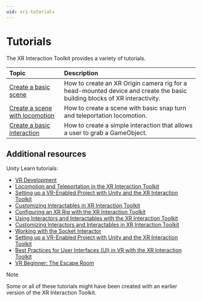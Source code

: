 ```yaml
---
uid: xri-tutorials
---
```

# Tutorials

The XR Interaction Toolkit provides a variety of tutorials.

|**Topic**|**Description**|
|:--|:--|
| [Create a basic scene](create-basic-scene.md) | How to create an XR Origin camera rig for a head-mounted device and create the basic building blocks of XR interactivity. |
| [Create a scene with locomotion](create-scene-with-locomotion.md) | How to create a scene with basic snap turn and teleportation locomotion. |
| [Create a basic interaction](create-basic-interaction.md) | How to create a simple interaction that allows a user to grab a GameObject. |

## Additional resources

Unity Learn tutorials:

* [VR Development](https://learn.unity.com/pathway/vr-development) 
* [Locomotion and Teleportation in the XR Interaction Toolkit](https://learn.unity.com/tutorial/locomotion-and-teleportation-in-the-xr-interaction-toolkit)
* [Setting up a VR-Enabled Project with Unity and the XR Interaction Toolkit](https://learn.unity.com/tutorial/setting-up-a-vr-enabled-project-with-unity-and-the-xr-interaction-toolkit)
* [Customizing Interactables in XR Interaction Toolkit](https://learn.unity.com/tutorial/customizing-interactables-in-xr-interaction-toolkit#)
* [Configuring an XR Rig with the XR Interaction Toolkit](https://learn.unity.com/tutorial/customizing-interactables-in-xr-interaction-toolkit#)
* [Using Interactors and Interactables with the XR Interaction Toolkit](https://learn.unity.com/tutorial/using-interactors-and-interactables-with-the-xr-interaction-toolkit)
* [Customizing Interactors and Interactables in XR Interaction Toolkit](https://learn.unity.com/tutorial/customizing-interactors-and-interactables-in-xr-interaction-toolkit)
* [Working with the Socket Interactor](https://learn.unity.com/tutorial/xr-interaction-toolkit-working-with-the-socket-interactor)
* [Setting up a VR-Enabled Project with Unity and the XR Interaction Toolkit](https://learn.unity.com/tutorial/setting-up-a-vr-enabled-project-with-unity-and-the-xr-interaction-toolkit#)
* [Best Practices for User Interfaces (UI) in VR with the XR Interaction Toolkit](https://learn.unity.com/tutorial/best-practices-for-user-interfaces-ui-in-vr-with-the-xr-interaction-toolkit-1)
* [VR Beginner: The Escape Room](https://learn.unity.com/project/vr-beginner-the-escape-room)

> [!NOTE]
> Some or all of these tutorials might have been created with an earlier version of the XR Interaction Toolkit. 